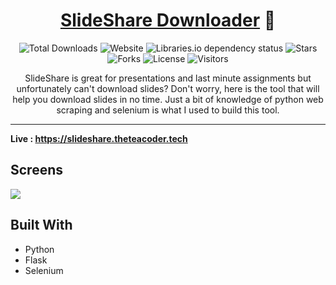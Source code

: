 <div align="center">
  
# [SlideShare Downloader](https://slideshare.theteacoder.tech) 🚀

![Total Downloads](https://img.shields.io/badge/dynamic/json?label=downloads&color=f58b1b&style=flat-square&query=%24.downloadCount&url=https%3A%2F%2Fparthmaniar2.herokuapp.com%2Fslideshare%2Fdownloadcount)
![Website](https://img.shields.io/website?up_message=online&style=flat-square&url=https%3A%2F%2Fofficialpm.github.io%2FSlideshare-Downloader%2F)
![Libraries.io dependency status](https://img.shields.io/librariesio/github/officialpm/Slideshare-Downloader?style=flat-square&color=ffd05b)
![Stars](https://img.shields.io/github/stars/officialpm/Slideshare-Downloader?color=e6e87d&style=flat-square)
![Forks](https://img.shields.io/github/forks/officialpm/Slideshare-Downloader?color=3efac5&style=flat-square)
![License](https://img.shields.io/github/license/officialpm/Slideshare-Downloader?style=flat-square)
![Visitors](https://visitor-badge.laobi.icu/badge?page_id=officialpm.slideshare-downloader)

SlideShare is great for presentations and last minute assignments but unfortunately can't download slides? Don't worry, here is the tool that will help you download slides in no time. Just a bit of knowledge of python web scraping and selenium is what I used to build this tool.

</div>

---

<b> Live : https://slideshare.theteacoder.tech </b>

## Screens

<img align:center src=media/slideshare-downloader-v2.png>


## Built With
* Python
* Flask
* Selenium
